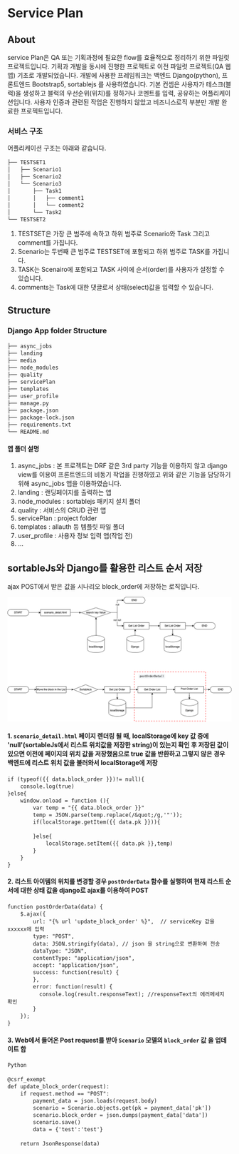 # Service Plan 

## About
service Plan은 QA 또는 기획과정에 필요한 flow를 효율적으로 정리하기 위한 파일럿 프로젝트입니다. 
기획과 개발을 동시에 진행한 프로젝트로 이전 파일럿 프로젝트(QA 웹앱) 기초로 개발되었습니다. 
개발에 사용한 프레임워크는 백엔드 Django(python), 프론트엔드 Bootstrap5, sortablejs 를 사용하였습니다. 
기본 컨셉은 사용자가 테스크(블럭)을 생성하고 블럭의 우선순위(위치)를 정하거나 코멘트를 입력, 공유하는 어플리케이션입니다. 
사용자 인증과 관련된 작업은 진행하지 않았고 비즈니스로직 부분만 개발 완료한 프로젝트입니다. 


### 서비스 구조
어플리케이션 구조는 아래와 같습니다. 
```
├── TESTSET1
│   ├── Scenario1
│   ├── Scenario2
│   └── Scenario3
│    	├── Task1
│       │   ├── comment1
│       │   └── comment2
│       └── Task2
└── TESTSET2
```
1. TESTSET은 가장 큰 범주에 속하고 하위 범주로 Scenario와 Task 그리고 comment를 가집니다. 
2. Scenario는 두번째 큰 범주로 TESTSET에 포함되고 하위 범주로 TASK를 가집니다. 
3. TASK는 Scenairo에 포함되고 TASK 사이에 순서(order)를 사용자가 설정할 수 있습니다. 
4. comments는 Task에 대한 댓글로서 상태(select)값을 입력할 수 있습니다. 

## Structure

### Django App folder Structure

```
├── async_jobs
├── landing
├── media
├── node_modules
├── quality
├── servicePlan
├── templates
├── user_profile
├── manage.py
├── package.json
├── package-lock.json
├── requirements.txt
└── README.md
```
#### 앱 폴더 설명
1. async_jobs : 본 프로젝트는 DRF 같은 3rd party 기능을 이용하지 않고 django view를 이용여 프론트엔드의 비동기 작업을 진행하였고 위와 같은 기능을 담당하기 위해 async_jobs 앱을 이용하였습니다.  
2. landing : 랜딩페이지를 출력하는 앱
3. node_modules : sortablejs 패키지 설치 폴더
4. quality : 서비스의 CRUD 관련 앱 
5. servicePlan : project folder
6. templates : allauth 등 템플릿 파일 폴더 
7. user_profile : 사용자 정보 입력 앱(작업 전)
8. ...

## sortableJs와 Django를 활용한 리스트 순서 저장 
ajax POST에서 받은 값을 시나리오 block_order에 저장하는 로직입니다. 
  
![Diagram](https://github.com/teliotxen/servicePlan/blob/master/servicePlandrawio.png?raw=true)

#### 1. `scenario_detail.html`  페이지 렌더링 될 때, localStorage에 key 값 중에 'null'(sortableJs에서 리스트 위치값을 저장한 string)이 있는지 확인 후 저장된 값이 있으면 이전에 페이지의 위치 값을 저장했음으로 true 값을 반환하고 그렇지 않은 경우 백엔드에 리스트 위치 값을 불러와서 localStorage에 저장

```
if (typeof({{ data.block_order }})!= null){
    console.log(true)
}else{
    window.onload = function (){
        var temp = "{{ data.block_order }}"
        temp = JSON.parse(temp.replace(/&quot;/g,'"'));
        if(localStorage.getItem({{ data.pk }})){

        }else{
            localStorage.setItem({{ data.pk }},temp)
        }
    }
}

```


#### 2. 리스트 아이템의 위치를 변경할 경우 `postOrderData` 함수를 실행하여 현재 리스트 순서에 대한 상태 값을 django로 ajax를 이용하여 POST 

```
function postOrderData(data) {
    $.ajax({
        url: "{% url 'update_block_order' %}",  // serviceKey 값을 xxxxxx에 입력
        type: "POST",
        data: JSON.stringify(data), // json 을 string으로 변환하여 전송
        dataType: "JSON",
        contentType: "application/json",
        accept: "application/json",
        success: function(result) {
        },
        error: function(result) {
          console.log(result.responseText); //responseText의 에러메세지 확인
        }
    });
}

```



#### 3. Web에서 들어온 Post request를 받아 `Scenario` 모델의 `block_order` 값 을 업데이트 함

```
Python

@csrf_exempt
def update_block_order(request):
    if request.method == "POST":
        payment_data = json.loads(request.body)
        scenario = Scenario.objects.get(pk = payment_data['pk'])
        scenario.block_order = json.dumps(payment_data['data'])
        scenario.save()
        data = {'test':'test'}

    return JsonResponse(data)
```


